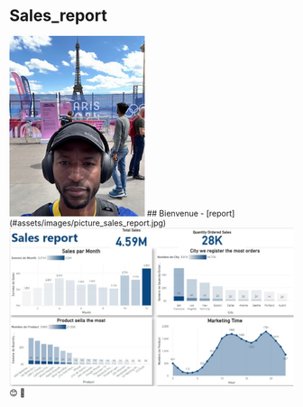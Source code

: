 # Sales_report
<img src="assets/images/image3.png">
## Bienvenue
- [report](#assets/images/picture_sales_report.jpg)
<img src='assets/images/picture_sales_report.jpg'>
😊 💭
